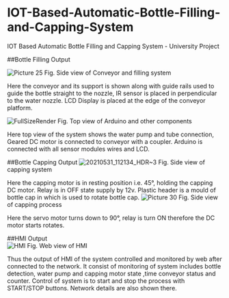 # IOT-Based-Automatic-Bottle-Filling-and-Capping-System
IOT Based Automatic Bottle Filling and Capping System - University Project


##Bottle Filling Output

![Picture 25](https://user-images.githubusercontent.com/31591304/216818734-fd811cef-5686-4b2b-af78-cad6170ee212.jpg)
Fig. Side view of Conveyor and filling system

Here the conveyor and its support is shown along with guide rails used to guide the bottle straight to the nozzle, IR sensor is placed in perpendicular to the water nozzle. LCD Display is placed at the edge of the conveyor platform.

![FullSizeRender](https://user-images.githubusercontent.com/31591304/216818750-b5490daa-cc2d-4e3d-b1be-0c08b8b18008.jpg)
Fig. Top view of Arduino and other components

Here top view of the system shows the water pump and tube connection, Geared DC motor is connected to conveyor with a coupler. Arduino is connected with all sensor modules wires and LCD.



##Bottle Capping Output
![20210531_112134_HDR~3](https://user-images.githubusercontent.com/31591304/216818864-90e27247-37a0-4b69-b4fa-e24d0034cc42.jpg)
Fig. Side view of capping system

Here the capping motor is in resting position i.e. 45°, holding the capping DC motor. Relay is in OFF state supply by 12v. Plastic header is a mould of bottle cap in which is used to rotate bottle cap.
![Picture 30](https://user-images.githubusercontent.com/31591304/216818874-49cdf054-00bf-4cb9-9333-4905207677c9.jpg)
Fig. Side view of capping process

Here the servo motor turns down to 90°, relay is turn ON therefore the DC motor starts rotates.

##HMI Output  
![HMI](https://user-images.githubusercontent.com/31591304/216818905-119b8448-2500-4fb9-b407-92d41869e9f2.png)
Fig. Web view of HMI

Thus the output of HMI of the system controlled and monitored by web after connected to the network. It consist of monitoring of system includes bottle detection, water pump and capping motor state ,time conveyor status and counter. Control of system is to start and stop the process with START/STOP buttons. Network details are also shown there.
